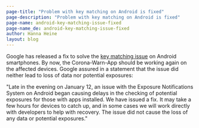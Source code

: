```yaml
---
page-title: "Problem with key matching on Android is fixed"
page-description: "Problem with key matching on Android is fixed"
page-name: android-key-matching-issue-fixed
page-name_de: android-key-matching-issue-fixed
author: Hanna Heine
layout: blog
---
```

 
Google has released a fix to solve the [key matching issue](https://www.coronawarn.app/en/blog/2021-01-13-corona-warn-app-key-matching-issue-on-android-smartphones/) on Android smartphones. By now, the Corona-Warn-App should be working again on the affected devices. Google assured in a statement that the issue did neither lead to loss of data nor potential exposures:
 
<!-- overview -->

"Late in the evening on January 12, an issue with the Exposure Notifications System on Android began causing delays in the checking of potential exposures for those with apps installed. We have issued a fix. It may take a few hours for devices to catch up, and in some cases we will work directly with developers to help with recovery. The issue did not cause the loss of any data or potential exposures."



